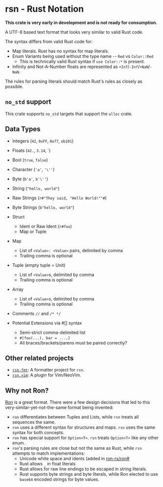 # rsn - Rust Notation

**This crate is very early in development and is not ready for consumption.**

A UTF-8 based text format that looks very similar to valid Rust code.

The syntax differs from valid Rust code for:

- Map literals. Rust has no syntax for map literals.
- Enum Variants being used without the type name -- `Red` vs `Color::Red`
  - This is technically valid Rust syntax if `use Color::*` is present.
- Infinity and Not-A-Number floats are represented as
  `+Inf`/`-Inf`/`+NaN`/`-NaN`.

The rules for parsing literals should match Rust's rules as closely as possible.

## `no_std` support

This crate supports `no_std` targets that support the `alloc` crate.

## Data Types

- Integers (`42`, `0xFF`, `0o77`, `ob101`)
- Floats (`42.`, `3.14`, `)
- Bool (`true`, `false`)
- Character (`'a'`, `'\''`)
- Byte (`b'a'`, `b'\''`)
- String (`"hello, world"`)
- Raw Strings (`r#"They said, "Hello World!""#`)
- Byte Strings (`b"hello, world"`)
- Struct
  - Ident or Raw Ident (`r#foo`)
  - Map or Tuple
- Map
  - List of `<Value>: <Value>` pairs, delimited by comma
  - Trailing comma is optional
- Tuple (empty tuple = Unit)
  - List of `<Value>`s, delimited by comma
  - Trailing comma is optional
- Array
  - List of `<Value>`s, delimited by comma
  - Trailing comma is optional
- Comments `//` and `/* */`

- Potential Extensions via #[] syntax
  - Semi-strict comma-delimited list
  - `#[foo(...), bar = ...,]`
  - All braces/brackets/parens must be paired correctly?

## Other related projects

- [`rsn-fmt`](https://github.com/ModProg/rsn-fmt): A formatter project for `rsn`.
- [`rsn.vim`](https://github.com/ModProg/rsn.vim): A plugin for Vim/NeoVim.

## Why not Ron?

[Ron](https://crates.io/crates/ron) is a great format. There were a few design
decisions that led to this very-similar-yet-not-the-same format being invented:

- `ron` differentiates between Tuples and Lists, while `rsn` treats all
  sequences the same.
- `ron` uses a different syntax for structures and maps. `rsn` uses the same
  syntax for both concepts.
- `ron` has special support for `Option<T>`. `rsn` treats `Option<T>` like any
  other enum.
- `ron`'s parsing rules are close but not the same as Rust, while `rsn` attempts
  to match implementations:
  - Unicode white space and idents (added in [ron-rs/ron#](https://github.com/ron-rs/ron/pull/444)
  - Rust allows `_` in float literals
  - Rust allows for raw line endings to be escaped in string literals.
  - Rust supports byte strings and byte literals, while Ron elected to use
    `base64` encoded strings for byte values.
